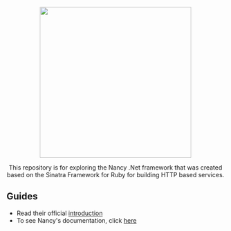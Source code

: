 <p align="center">
  <img src="https://github.com/jvlessa/NancyFx--Case-Study/blob/master/images/logo.jpg" width="350">
</p>

<p align="center">This repository is for exploring the Nancy .Net framework that was created based on the Sinatra Framework for Ruby for building HTTP based services.</b></p>

## Guides
* Read their official [introduction](https://github.com/NancyFx/Nancy/blob/master/README.md)
* To see Nancy's documentation, click [here](https://github.com/NancyFx/Nancy/wiki/Documentation)
